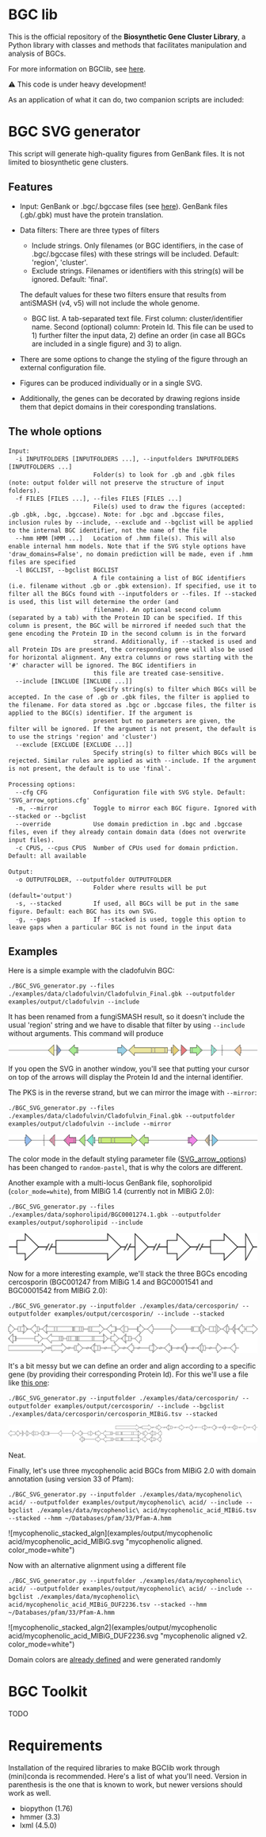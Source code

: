 # BGC lib

This is the official repository of the **Biosynthetic Gene Cluster Library**, a Python library with classes and methods that facilitates manipulation and analysis of BGCs.

For more information on BGClib, see [here](./BGClib/Readme.md).

:warning: This code is under heavy development!

As an application of what it can do, two companion scripts are included:

# BGC SVG generator

This script will generate high-quality figures from GenBank files. It is not limited to biosynthetic gene clusters.

## Features

* Input: GenBank or .bgc/.bgccase files (see [here](#bgc_toolkit)). GenBank files (.gb/.gbk) must have the protein translation.
* Data filters: There are three types of filters
  - Include strings. Only filenames (or BGC identifiers, in the case of .bgc/.bgccase files) with these strings will be included. Default: 'region', 'cluster'.
  - Exclude strings. Filenames or identifiers with this string(s) will be ignored. Default: 'final'. 
  
  The default values for these two filters ensure that results from antiSMASH (v4, v5) will not include the whole genome.
  
  - BGC list. A tab-separated text file. First column: cluster/identifier name. Second (optional) column: Protein Id. This file can be used to 1) further filter the input data, 2) define an order (in case all BGCs are included in a single figure) and 3) to align.
  
* There are some options to change the styling of the figure through an external configuration file.
* Figures can be produced individually or in a single SVG.
* Additionally, the genes can be decorated by drawing regions inside them that depict domains in their coresponding translations. 

## The whole options

```
Input:
  -i INPUTFOLDERS [INPUTFOLDERS ...], --inputfolders INPUTFOLDERS [INPUTFOLDERS ...]
                        Folder(s) to look for .gb and .gbk files (note: output folder will not preserve the structure of input folders).
  -f FILES [FILES ...], --files FILES [FILES ...]
                        File(s) used to draw the figures (accepted: .gb .gbk, .bgc, .bgccase). Note: for .bgc and .bgccase files, inclusion rules by --include, --exclude and --bgclist will be applied to the internal BGC identifier, not the name of the file
  --hmm HMM [HMM ...]   Location of .hmm file(s). This will also enable internal hmm models. Note that if the SVG style options have 'draw_domains=False', no domain prediction will be made, even if .hmm files are specified
  -l BGCLIST, --bgclist BGCLIST
                        A file containing a list of BGC identifiers (i.e. filename without .gb or .gbk extension). If specified, use it to filter all the BGCs found with --inputfolders or --files. If --stacked is used, this list will determine the order (and
                        filename). An optional second column (separated by a tab) with the Protein ID can be specified. If this column is present, the BGC will be mirrored if needed such that the gene encoding the Protein ID in the second column is in the forward
                        strand. Additionally, if --stacked is used and all Protein IDs are present, the corresponding gene will also be used for horizontal alignment. Any extra columns or rows starting with the '#' character will be ignored. The BGC identifiers in
                        this file are treated case-sensitive.
  --include [INCLUDE [INCLUDE ...]]
                        Specify string(s) to filter which BGCs will be accepted. In the case of .gb or .gbk files, the filter is applied to the filename. For data stored as .bgc or .bgccase files, the filter is applied to the BGC(s) identifier. If the argument is
                        present but no parameters are given, the filter will be ignored. If the argument is not present, the default is to use the strings 'region' and 'cluster')
  --exclude [EXCLUDE [EXCLUDE ...]]
                        Specify string(s) to filter which BGCs will be rejected. Similar rules are applied as with --include. If the argument is not present, the default is to use 'final'.

Processing options:
  --cfg CFG             Configuration file with SVG style. Default: 'SVG_arrow_options.cfg'
  -m, --mirror          Toggle to mirror each BGC figure. Ignored with --stacked or --bgclist
  --override            Use domain prediction in .bgc and .bgccase files, even if they already contain domain data (does not overwrite input files).
  -c CPUS, --cpus CPUS  Number of CPUs used for domain prdiction. Default: all available

Output:
  -o OUTPUTFOLDER, --outputfolder OUTPUTFOLDER
                        Folder where results will be put (default='output')
  -s, --stacked         If used, all BGCs will be put in the same figure. Default: each BGC has its own SVG.
  -g, --gaps            If --stacked is used, toggle this option to leave gaps when a particular BGC is not found in the input data
```

## Examples

Here is a simple example with the cladofulvin BGC:

```
./BGC_SVG_generator.py --files ./examples/data/cladofulvin/Cladofulvin_Final.gbk --outputfolder examples/output/cladofulvin --include
```

It has been renamed from a fungiSMASH result, so it doesn't include the usual 'region' string and we have to disable that filter by using `--include` without arguments. This command will produce

![Cladofulvin_Final](examples/output/cladofulvin/Cladofulvin_Final.svg "Cladofulvin. color_mode=random-pastel")

If you open the SVG in another window, you'll see that putting your cursor on top of the arrows will display the Protein Id and the internal identifier.

The PKS is in the reverse strand, but we can mirror the image with `--mirror`:

```
./BGC_SVG_generator.py --files ./examples/data/cladofulvin/Cladofulvin_Final.gbk --outputfolder examples/output/cladofulvin --include --mirror
```

![Cladofulvin_Final mirrored](examples/output/cladofulvin/Cladofulvin_Final_m.svg "Cladofulvin mirrored. color_mode=random-pastel")

The color mode in the default styling parameter file ([SVG_arrow_options](./SVG_arrow_options.cfg)) has been changed to `random-pastel`, that is why the colors are different.

Another example with a multi-locus GenBank file, sophorolipid (`color_mode=white`), from MIBiG 1.4 (currently not in MIBiG 2.0):

```
./BGC_SVG_generator.py --files ./examples/data/sophorolipid/BGC0001274.1.gbk --outputfolder examples/output/sophorolipid --include
```

![sophorolipid_multi_locus](examples/output/sophorolipid/BGC0001274.1.svg "sophorolipid. color_mode=white")

Now for a more interesting example, we'll stack the three BGCs encoding cercosporin (BGC001247 from MIBiG 1.4 and BGC0001541 and BGC0001542 from MIBiG 2.0):

```
./BGC_SVG_generator.py --inputfolder ./examples/data/cercosporin/ --outputfolder examples/output/cercosporin/ --include --stacked
```

![cercosporin_stacked](examples/output/cercosporin/stacked_BGC_figure.svg "cercosporin. color_mode=white")

It's a bit messy but we can define an order and align according to a specific gene (by providing their corresponding Protein Id). For this we'll use a file like [this one](examples/data/cercosporin/cercosporin_MIBiG.tsv):

```
./BGC_SVG_generator.py --inputfolder ./examples/data/cercosporin/ --outputfolder examples/output/cercosporin/ --include --bgclist ./examples/data/cercosporin/cercosporin_MIBiG.tsv --stacked
```

![cercosporin_stacked_algn](examples/output/cercosporin/cercosporin_MIBiG.svg "cercosporin aligned. color_mode=white")

Neat.

Finally, let's use three mycophenolic acid BGCs from MIBiG 2.0 with domain annotation (using version 33 of Pfam):

```
./BGC_SVG_generator.py --inputfolder ./examples/data/mycophenolic\ acid/ --outputfolder examples/output/mycophenolic\ acid/ --include --bgclist ./examples/data/mycophenolic\ acid/mycophenolic_acid_MIBiG.tsv --stacked --hmm ~/Databases/pfam/33/Pfam-A.hmm
```

![mycophenolic_stacked_algn](examples/output/mycophenolic acid/mycophenolic_acid_MIBiG.svg "mycophenolic aligned. color_mode=white")

Now with an alternative alignment using a different file

```
./BGC_SVG_generator.py --inputfolder ./examples/data/mycophenolic\ acid/ --outputfolder examples/output/mycophenolic\ acid/ --include --bgclist ./examples/data/mycophenolic\ acid/mycophenolic_acid_MIBiG_DUF2236.tsv --stacked --hmm ~/Databases/pfam/33/Pfam-A.hmm
```

![mycophenolic_stacked_algn2](examples/output/mycophenolic acid/mycophenolic_acid_MIBiG_DUF2236.svg "mycophenolic aligned v2. color_mode=white")

Domain colors are [already defined](BGClib/data/domain_color_file_ID.tsv) and were generated randomly

# BGC Toolkit

TODO

# Requirements

Installation of the required libraries to make BGClib work through (mini)conda is recommended. Here's a list of what you'll need. Version in parenthesis is the one that is known to work, but newer versions should work as well.

* biopython (1.76)
* hmmer (3.3)
* lxml (4.5.0)
